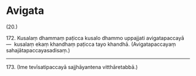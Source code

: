 

# Avigata






(20.)

172\. Kusalaṃ dhammaṃ paṭicca kusalo dhammo uppajjati avigatapaccayā—  kusalaṃ ekaṃ khandhaṃ paṭicca tayo khandhā. (Avigatapaccayaṃ sahajātapaccayasadisaṃ.)

---

173\. (Ime tevīsatipaccayā sajjhāyantena vitthāretabbā.)





